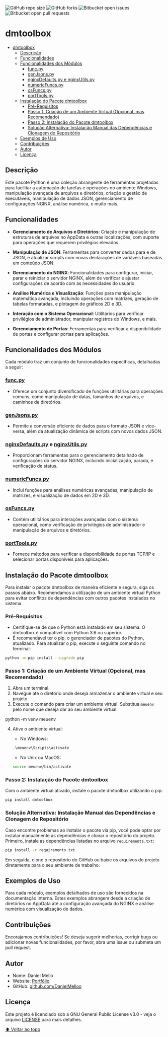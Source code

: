 ![GitHub repo size](https://img.shields.io/github/repo-size/DanielMelloo/dmtoolbox?style=for-the-badge)
![GitHub forks](https://img.shields.io/github/forks/DanielMelloo/dmtoolbox?style=for-the-badge)
![Bitbucket open issues ](https://img.shields.io/bitbucket/issues/DanielMelloo/dmtoolbox?style=for-the-badge)
![Bitbucket open pull requests ](https://img.shields.io/bitbucket/pr/DanielMelloo/dmtoolbox?style=for-the-badge)  


# dmtoolbox


- [dmtoolbox](#dmtoolbox)
  - [Descrição](#descrição)
  - [Funcionalidades](#funcionalidades)
  - [Funcionalidades dos Módulos](#funcionalidades-dos-módulos)
    - [func.py](#funcpy)
    - [genJsons.py](#genjsonspy)
    - [nginxDefaults.py  e nginxUtils.py](#nginxdefaultspy--e-nginxutilspy)
    - [numericFuncs.py](#numericfuncspy)
    - [osFuncs.py](#osfuncspy)
    - [portTools.py](#porttoolspy)
  - [Instalação do Pacote dmtoolbox](#instalação-do-pacote-dmtoolbox)
    - [Pré-Requisitos](#pré-requisitos)
    - [Passo 1: Criação de um Ambiente Virtual (Opcional, mas Recomendado)](#passo-1-criação-de-um-ambiente-virtual-opcional-mas-recomendado)
    - [Passo 2: Instalação do Pacote dmtoolbox](#passo-2-instalação-do-pacote-dmtoolbox)
    - [Solução Alternativa: Instalação Manual das Dependências e Clonagem do Repositório](#solução-alternativa-instalação-manual-das-dependências-e-clonagem-do-repositório)
  - [Exemplos de Uso](#exemplos-de-uso)
  - [Contribuições](#contribuições)
  - [Autor](#autor)
  - [Licença](#licença)



## Descrição
Este pacote Python é uma coleção abrangente de ferramentas projetadas para facilitar a automação de tarefas e operações no ambiente Windows, manipulação avançada de arquivos e diretórios, criação e gestão de executáveis, manipulação de dados JSON, gerenciamento de configurações NGINX, análise numérica, e muito mais.


## Funcionalidades
- **Gerenciamento de Arquivos e Diretórios**: Criação e manipulação de estruturas de arquivos no AppData e outras localizações, com suporte para operações que requerem privilégios elevados.

- **Manipulação de JSON**: Ferramentas para converter dados para e de JSON, e atualizar scripts com novas declarações de variáveis baseadas em conteúdo JSON.
- **Gerenciamento do NGINX**: Funcionalidades para configurar, iniciar, parar e reiniciar o servidor NGINX, além de verificar e ajustar configurações de acordo com as necessidades do usuário.
- **Análise Numérica e Visualização**: Funções para manipulação matemática avançada, incluindo operações com matrizes, geração de tabelas formatadas, e plotagem de gráficos 2D e 3D.
- **Interação com o Sistema Operacional**: Utilitários para verificar privilégios de administrador, manipular registros do Windows, e mais.
- **Gerenciamento de Portas**: Ferramentas para verificar a disponibilidade de portas e configurar portas para aplicações.



## Funcionalidades dos Módulos
Cada módulo traz um conjunto de funcionalidades específicas, detalhadas a seguir:


### [func.py](https://github.com/DanielMelloo/dmtoolbox/blob/main/dmtoolbox/func.py)
- Oferece um conjunto diversificado de funções utilitárias para operações comuns, como manipulação de datas, tamanhos de arquivos, e caminhos de diretórios.

### [genJsons.py](https://github.com/DanielMelloo/dmtoolbox/blob/main/dmtoolbox/genJsons.py)
- Permite a conversão eficiente de dados para o formato JSON e vice-versa, além da atualização dinâmica de scripts com novos dados JSON.

### [nginxDefaults.py](https://github.com/DanielMelloo/dmtoolbox/blob/main/dmtoolbox/nginxDefaults.py)  e [nginxUtils.py](https://github.com/DanielMelloo/dmtoolbox/blob/main/dmtoolbox/nnginxUtils.py) 
- Proporcionam ferramentas para o gerenciamento detalhado de configurações do servidor NGINX, incluindo inicialização, parada, e verificação de status.

### [numericFuncs.py](https://github.com/DanielMelloo/dmtoolbox/blob/main/dmtoolbox/numericFuncs.py)
- Inclui funções para análises numéricas avançadas, manipulação de matrizes, e visualização de dados em 2D e 3D.

### [osFuncs.py](https://github.com/DanielMelloo/dmtoolbox/blob/main/dmtoolbox/osFuncs.py)
- Contém utilitários para interações avançadas com o sistema operacional, como verificação de privilégios de administrador e manipulação de arquivos e diretórios.

### [portTools.py](https://github.com/DanielMelloo/dmtoolbox/blob/main/dmtoolbox/portTools.py)
- Fornece métodos para verificar a disponibilidade de portas TCP/IP e selecionar portas disponíveis para aplicações.



## Instalação do Pacote dmtoolbox

Para instalar o pacote dmtoolbox de maneira eficiente e segura, siga os passos abaixo. Recomendamos a utilização de um ambiente virtual Python para evitar conflitos de dependências com outros pacotes instalados no sistema.

### Pré-Requisitos

- Certifique-se de que o Python está instalado em seu sistema. O dmtoolbox é compatível com Python 3.6 ou superior.
- É recomendável ter o pip, o gerenciador de pacotes do Python, atualizado. Para atualizar o pip, execute o seguinte comando no terminal:
```bash
python -m pip install --upgrade pip
```

### Passo 1: Criação de um Ambiente Virtual (Opcional, mas Recomendado)

1. Abra um terminal.
2. Navegue até o diretório onde deseja armazenar o ambiente virtual e seu projeto.
3. Execute o comando para criar um ambiente virtual. Substitua `meuenv` pelo nome que deseja dar ao seu ambiente virtual:

python -m venv meuenv

4. Ative o ambiente virtual:

   - No Windows:
    ```powershell
    .\meuenv\Scripts\activate
    ```

    - No Unix ou MacOS:
    ```bash
    source meuenv/bin/activate
    ```

### Passo 2: Instalação do Pacote dmtoolbox

Com o ambiente virtual ativado, instale o pacote dmtoolbox utilizando o pip:
```bash
pip install dmtoolbox
```

### Solução Alternativa: Instalação Manual das Dependências e Clonagem do Repositório

Caso encontre problemas ao instalar o pacote via pip, você pode optar por instalar manualmente as dependências e clonar o repositório do projeto. Primeiro, instale as dependências listadas no arquivo `requirements.txt`:
```bash
pip install -r requirements.txt
```

Em seguida, clone o repositório do GitHub ou baixe os arquivos do projeto diretamente para o seu ambiente de trabalho.


## Exemplos de Uso
Para cada módulo, exemplos detalhados de uso são fornecidos na documentação interna. Estes exemplos abrangem desde a criação de diretórios no AppData até a configuração avançada do NGINX e análise numérica com visualização de dados.

## Contribuições
Encorajamos contribuições! Se deseja sugerir melhorias, corrigir bugs ou adicionar novas funcionalidades, por favor, abra uma issue ou submeta um pull request.


## Autor

- Nome: Daniel Mello
- Website: [Portfólio](https://www.danielmello.tech)
- GitHub: [github.com/DanielMelloo](https://github.com/DanielMelloo)


## Licença
Este projeto é licenciado sob a GNU General Public License v3.0 - veja o arquivo [LICENSE](LICENSE) para mais detalhes.


[⬆ Voltar ao topo](#dmtoolbox)